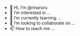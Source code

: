 - 👋 Hi, I’m @rinaruru
- 👀 I’m interested in ...
- 🌱 I’m currently learning ...
- 💞️ I’m looking to collaborate on ...
- 📫 How to reach me ...

<!---
rinaruru/rinaruru is a ✨ special ✨ repository because its `README.md` (this file) appears on your GitHub profile.
You can click the Preview link to take a look at your changes.
--->

